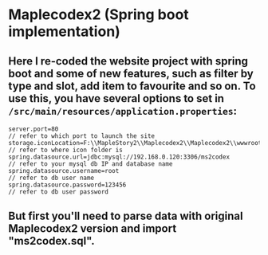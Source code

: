 # Maplecodex2 (Spring boot implementation)
## Here I re-coded the website project with spring boot and some of new features, such as filter by type and slot, add item to favourite and so on. To use this, you have several options to set in `/src/main/resources/application.properties`: 
```
server.port=80                                                            // refer to which port to launch the site
storage.iconLocation=F:\\MapleStory2\\Maplecodex2\\Maplecodex2\\wwwroot   // refer to where icon folder is
spring.datasource.url=jdbc:mysql://192.168.0.120:3306/ms2codex            // refer to your mysql db IP and database name
spring.datasource.username=root                                           // refer to db user name
spring.datasource.password=123456                                         // refer to db user password
```
## But first you'll need to parse data with original Maplecodex2 version and import "ms2codex.sql".
